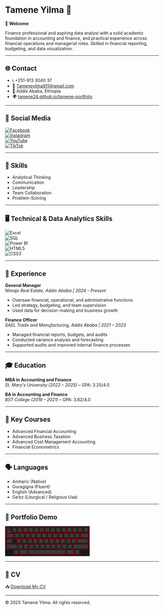 # Tamene Yilma 🚀

👋 **Welcome**

Finance professional and aspiring data analyst with a solid academic foundation in accounting and finance, and practical experience across financial operations and managerial roles. Skilled in financial reporting, budgeting, and data visualization.

---

## 🌐 Contact

- 📞 +251-913 3040 37  
- 📧 Tameneyilma911@gmail.com  
- 📍 Addis Ababa, Ethiopia  
- 🌍 [tamene24.github.io/tamene-portfolio](https://tamene24.github.io/tamene-portfolio)

---

## 📱 Social Media

[![Facebook](https://img.shields.io/badge/Facebook-1877F2?style=for-the-badge&logo=facebook&logoColor=white)](https://www.facebook.com/St.Athnasius)  
[![Instagram](https://img.shields.io/badge/Instagram-E4405F?style=for-the-badge&logo=instagram&logoColor=white)](https://www.instagram.com/tame_2424)  
[![YouTube](https://img.shields.io/badge/YouTube-FF0000?style=for-the-badge&logo=youtube&logoColor=white)](https://www.youtube.com/@Tamey24)  
[![TikTok](https://img.shields.io/badge/TikTok-000000?style=for-the-badge&logo=tiktok&logoColor=white)](https://www.tiktok.com/@citizens104)

---

## 🧠 Skills

- Analytical Thinking  
- Communication  
- Leadership  
- Team Collaboration  
- Problem-Solving  

---

## 🖥️ Technical & Data Analytics Skills

![Excel](https://img.shields.io/badge/Microsoft_Excel-217346?style=flat&logo=microsoft-excel&logoColor=white)  
![SQL](https://img.shields.io/badge/SQL-4479A1?style=flat&logo=sql&logoColor=white)  
![Power BI](https://img.shields.io/badge/Power_BI-F2C811?style=flat&logo=power-bi&logoColor=black)  
![HTML5](https://img.shields.io/badge/HTML5-E34F26?style=flat&logo=html5&logoColor=white)  
![CSS3](https://img.shields.io/badge/CSS3-1572B6?style=flat&logo=css3&logoColor=white)  

---

## 💼 Experience

**General Manager**  
*Nimaje Real Estate, Addis Ababa | 2024 – Present*  
- Oversaw financial, operational, and administrative functions  
- Led strategy, budgeting, and team supervision  
- Used data for decision-making and business growth

**Finance Officer**  
*SAEL Trade and Manufacturing, Addis Ababa | 2021 – 2023*  
- Managed financial reports, budgets, and audits  
- Conducted variance analysis and forecasting  
- Supported audits and improved internal finance processes  

---

## 🎓 Education

**MBA in Accounting and Finance**  
*St. Mary's University (2022 – 2025)* – GPA: 3.25/4.0

**BA in Accounting and Finance**  
*BST College (2019 – 2021)* – GPA: 3.62/4.0

---

## 📘 Key Courses

- Advanced Financial Accounting  
- Advanced Business Taxation  
- Advanced Cost Management Accounting  
- Financial Econometrics  

---

## 🗣️ Languages

- Amharic (Native)  
- Guragigna (Fluent)  
- English (Advanced)  
- Ge’ez (Liturgical / Religious Use)  

---

## 🎥 Portfolio Demo

![Portfolio Demo](./portfolio-demo.gif)  

---

## 📄 CV

📥 [Download My CV](./Tamene_Yilma_CV_2025.pdf)

---

© 2025 Tamene Yilma. All rights reserved.

<!-- Trigger GitHub Actions for README.md -->

